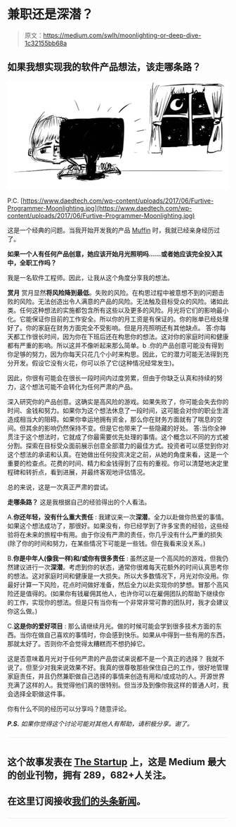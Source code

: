 # 兼职还是深潜？

> 原文：<https://medium.com/swlh/moonlighting-or-deep-dive-1c32155bb68a>

## 如果我想实现我的软件产品想法，该走哪条路？

![](img/6a526bee0d74038d99dff2ce546e4746.png)

P.C. [https://www.daedtech.com/wp-content/uploads/2017/06/Furtive-Programmer-Moonlighting.jpg](https://www.daedtech.com/wp-content/uploads/2017/06/Furtive-Programmer-Moonlighting.jpg)

这是一个经典的问题。当我开始开发我的产品 [Muffin](http://www.muffinapp.com) 时，我就已经亲身经历过了。

**如果一个人有任何产品创意，她应该开始月光照明吗……或者她应该完全投入其中，全职工作吗？**

我是一名软件工程师。因此，让我从这个角度分享我的想法。

**赏月**
赏月显然**将风险降到最低**。失败的风险。在构思过程中被意想不到的问题击败的风险。无法创造出令人满意的产品的风险。无法触及目标受众的风险。诸如此类。任何这种想法的实施都包含所有这些以及更多的风险。月光将它们的影响最小化。它能保证你目前的工作安全。所以你的月工资是有保证的。你的账单已经处理好了。你的家庭在财务方面完全不受影响。但是月亮照明还有其他缺点。
答:你每天都工作很长时间，因为你在下班后还在构思你的想法。这对你的家庭时间和健康都有严重的影响。所以这并不像听起来那么简单。b .你的产品创意可能没有得到你足够的努力，因为你每天只花几个小时来构思。因此，它的潜力可能无法得到充分开发。假设它没有火花，你可以杀了它(这种情况经常发生)。

因此，你很有可能会在很长一段时间内过度劳累，但由于你缺乏认真和持续的努力，这个想法可能不会转化为任何严肃的产品。

深入研究你的产品创意。这确实是高风险的游戏。如果失败了，你可能会失去你的时间、金钱和努力。如果你为这个想法休息了一段时间，这可能会对你的职业生涯造成相当大的阻碍。如果你幸运地拥有资金，那么你在财务方面就有了喘息的空间。但其余的影响仍然保持不变。但是它也带来了一些隐藏的好处。
答:当你全神贯注于这个想法时，它就成了你最需要优先处理的事情。这个概念以不同的方式被分割。探索在目标受众面前展示创意全部潜力的最佳方式。投资者可以感觉到你对这个想法的承诺和认真。在她做出任何投资决定之前，从她的角度来看，这是一个重要的检查点。花费的时间、精力和金钱得到了应有的重视。你可以清楚地决定里程碑和转折点，看到进展，并最终客观地评估情况。

总的来说，这是一次真正严肃的尝试。

**走哪条路？**
这是我根据自己的经验得出的个人看法。

A.**你还年轻，没有什么重大责任** :
我建议来一次**深潜**。全力以赴做你热爱的事情。如果这个想法成功了，那很好。如果没有，你已经学到了许多宝贵的经验，这些经验将在未来的旅程中有用。由于你没有严肃的责任，你几乎没有什么严重的损失(除了你的时间和努力，在某些情况下可能是一些钱。但在我看来没关系。)

B.**你是中年人(像我一样)和/或你有很多责任** :
虽然这是一个高风险的游戏，但我仍然建议进行一次**深潜**。考虑到你的状态，通常你很难每天花额外的时间认真思考你的想法。这对家庭时间和健康是一大损失。所以大多数情况下，月光对你没用。你最好计算一下风险，花点时间做好准备，然后全力以赴实现你的梦想。冒那个高风险还是值得的。(如果你有钱雇佣其他人，也许你可以在雇佣团队的帮助下继续你的工作，实现你的想法。但是只有当你有一个非常非常可靠的团队时，我才会建议你这么做。)

C.**这是你的爱好项目** :
那么请继续月光。做的时候可能会学到很多技术方面的东西。当你在做自己喜欢的事情时，你会感到快乐。如果从中得到一些有用的东西，那就太好了。否则你不会觉得太糟糕而不想扔掉它。

这是否意味着月光对于任何严肃的产品尝试来说都不是一个真正的选择？
我就不说了。但至少对我来说效果不好。我真的很尊敬那些保住自己的工作，很好地管理家庭责任，并且仍然兼职做自己选择的事情来创造有用和/或成功的人。开源世界充满了这样的人。我觉得他们真的很特别。但当涉及到像你我这样的普通人时，我会选择全职做这件事。

你有什么不同的经历可以分享吗？随意评论。

***P.S.*** *如果你觉得这个讨论可能对其他人有帮助，请积极分享。谢了。*

![](img/731acf26f5d44fdc58d99a6388fe935d.png)

## 这个故事发表在 [The Startup](https://medium.com/swlh) 上，这是 Medium 最大的创业刊物，拥有 289，682+人关注。

## 在这里订阅接收[我们的头条新闻](http://growthsupply.com/the-startup-newsletter/)。

![](img/731acf26f5d44fdc58d99a6388fe935d.png)
